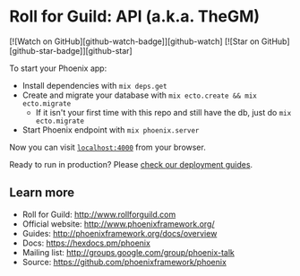 # Roll for Guild: API (a.k.a. TheGM)

[![Watch on GitHub][github-watch-badge]][github-watch]
[![Star on GitHub][github-star-badge]][github-star]

To start your Phoenix app:

  * Install dependencies with `mix deps.get`
  * Create and migrate your database with `mix ecto.create && mix ecto.migrate`
    * If it isn't your first time with this repo and still have the db, just do `mix ecto.migrate`
  * Start Phoenix endpoint with `mix phoenix.server`

Now you can visit [`localhost:4000`](http://localhost:4000) from your browser.

Ready to run in production? Please [check our deployment guides](http://www.phoenixframework.org/docs/deployment).

## Learn more

  * Roll for Guild: http://www.rollforguild.com
  * Official website: http://www.phoenixframework.org/
  * Guides: http://phoenixframework.org/docs/overview
  * Docs: https://hexdocs.pm/phoenix
  * Mailing list: http://groups.google.com/group/phoenix-talk
  * Source: https://github.com/phoenixframework/phoenix
